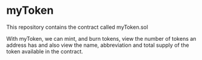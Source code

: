 # myToken
This repository contains the contract called myToken.sol

With myToken, we can mint, and burn tokens, view the number of tokens an address has and also view the name, abbreviation and total supply of the token available in the contract.
